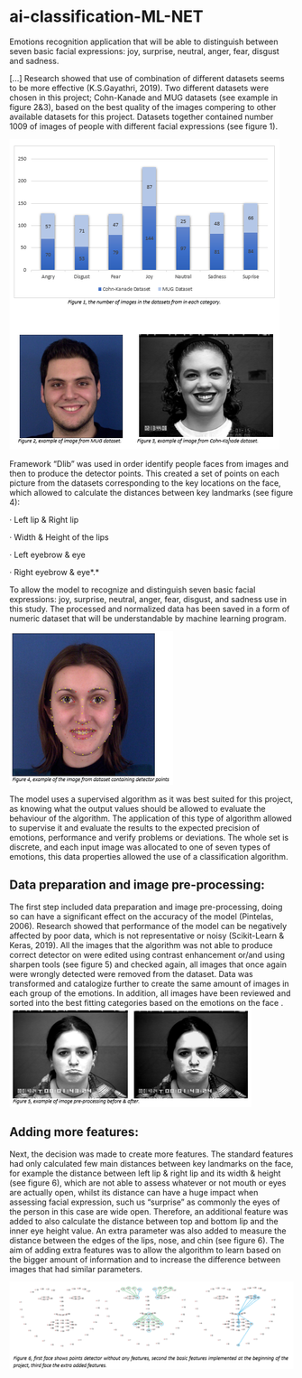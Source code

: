 # ai-classification-ML-NET
Emotions recognition application that will be able to distinguish between seven basic facial expressions: joy, surprise, neutral, anger, fear, disgust and sadness. 

[...]
Research showed that use of combination of different datasets seems to be more effective (K.S.Gayathri,  2019). Two different datasets were chosen in this project; Cohn-Kanade and MUG datasets (see example  in figure 2&3), based on the best quality of the images compering to other available datasets for this  project. Datasets together contained number 1009 of images of people with different facial expressions  (see figure 1).

![figure 1](./Images/figure1.PNG)

Framework “Dlib” was used in order identify people faces from images and then to produce the detector points. This created a set of points on each picture from the datasets corresponding to the key locations on the face, which allowed to calculate the distances between key landmarks (see figure 4):

·     Left lip & Right lip

·     Width & Height of the lips 

·     Left eyebrow & eye

·     Right eyebrow & eye*.*


To allow the model to recognize and distinguish seven basic facial expressions: joy, surprise, neutral, anger, fear, disgust, and sadness use in this study. The processed and normalized data has been saved in a form of numeric dataset that will be understandable by machine learning program. 

![figure 4](./Images/figure4.PNG)

The model uses a supervised algorithm as it was best suited for this project, as knowing what the output values should be allowed to evaluate the behaviour of the algorithm. The application of this type of algorithm allowed to supervise it and evaluate the results to the expected precision of emotions, performance and verify problems or deviations. The whole set is discrete, and each input image was allocated to one of seven types of emotions, this data properties allowed the use of a classification algorithm.

## Data preparation and image pre-processing:
The first step included data preparation and image pre-processing, doing so can have a significant effect on the accuracy of the model (Pintelas, 2006). Research showed that performance of the model can be negatively affected by poor data, which is not representative or noisy (Scikit-Learn & Keras, 2019). All the images that the algorithm was not able to produce correct detector on were edited using contrast enhancement or/and using sharpen tools (see figure 5) and checked again, all images that once again were wrongly detected were removed from the dataset. Data was transformed and catalogize further to create the same amount of images in each group of the emotions. In addition, all images have been reviewed and sorted into the best fitting categories based on the emotions on the face
. 
![figure 5](./Images/figure5.PNG)

## Adding more features:
Next, the decision was made to create more features. The standard features had only calculated few main distances between key landmarks on the face, for example the distance between left lip & right lip and its width & height (see figure 6), which are not able to assess whatever or not mouth or eyes are actually open, whilst its distance can have a huge impact when assessing facial expression, such us “surprise” as commonly the eyes of the person in this case are wide open.  Therefore, an additional feature was added to also calculate the distance between top and bottom lip and the inner eye height value. An extra parameter was also added to measure the distance between the edges of the lips, nose, and chin (see figure 6). The aim of adding extra features was to allow the algorithm to learn based on the bigger amount of information and to increase the difference between images that had similar parameters. 

![figure 6](./Images/figure6.PNG)